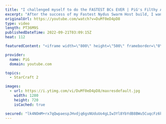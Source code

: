 ```yaml
---
title: "I challenged myself to do the FASTEST BCs EVER | PiG's Filthy Adventures #16 - StarCraft 2"
excerpt: "After the success of my Fastest Nydus Swarm Host build, I wanted to see if I could replicate it with the Fastest Battlecruisers Ever. This is NOT effective at all, so can I actually steal anyone's MMR with it?  If you want my build notes they're in The Book of Filth 2.0: https://docs.google.com/document/d/1GbpZ-qjoUQ42ZwVsmk3cYgLZ1WYNcLc9l6KUo-Zuudk/edit?usp=sharing"
originalUrl: https://youtube.com/watch?v=DuMf0eD4pD8
type: video
length: PT36M9S
publishedDateTime: 2022-09-21T03:09:15Z
heat: 112

featuredContent: "<iframe width=\"800\" height=\"500\" frameborder=\"0\" src=\"https://www.youtube.com/embed/DuMf0eD4pD8\" allow=\"accelerometer; autoplay; encrypted-media; gyroscope; picture-in-picture\" allowfullscreen></iframe>"

provider:
  name: PiG
  domain: youtube.com

topics:
  - StarCraft 2

images:
  - url: https://i.ytimg.com/vi/DuMf0eD4pD8/maxresdefault.jpg
    width: 1280
    height: 720
    isCached: true

secured: "lk4NOmM+rx7qQwpaespJHvdjq6gsNUduUo4gLIw3Yl8YbYdB8BWu5CuqcFz6ks7gPlEmkn4YKHvVxeMlucy1DVWlZXq70NmGQPEM7nnu8JNUDSfu/0jbRxhDUFaXM5mN+IyGyydp7YwwT2uTTR7iEgLsaEPrkNTORDIFa9YDTpqqPcybcGy7KJGlONwAzOBR+n/wTC5sRTG4WPclUHuginmcb1on6DFFTa658q+hutCPJxWOg7BdGFC+lFLKqI9TDM2NUvMoq0A808xmSSRs3Ek6AtkfOBG+qzOw+UT74wl2SJ25tJyoSJypB4+NcE6L7IX3IIalCO0JEIuFKkTPEhmYvcho0yFha571ggWdJh3ah5CenyiwuPG+Bj/FQ+3dXLWnLLmaDytgJugOVLFEOC6yE2Hh5biV5NdIhWgDZMw=;wcppyV0mCt+8+Xgmn/V3+w=="
---
```


